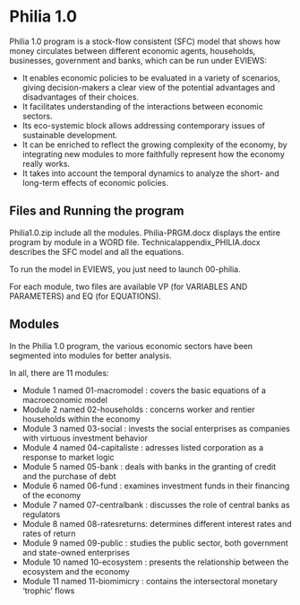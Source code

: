 # Philia 1.0
Philia 1.0 program is a stock-flow consistent (SFC) model that shows how money circulates between different economic agents, households, businesses, government and banks, which can be run under EVIEWS:
- It enables economic policies to be evaluated in a variety of scenarios, giving decision-makers a clear view of the potential advantages and disadvantages of their choices. 
- It facilitates understanding of the interactions between economic sectors. 
- Its eco-systemic block allows addressing contemporary issues of sustainable development.
- It can be enriched to reflect the growing complexity of the economy, by integrating new modules to more faithfully represent how the economy really works. 
- It takes into account the temporal dynamics to analyze the short- and long-term effects of economic policies. 

## Files and Running the program
Philia1.0.zip include all the modules.
Philia-PRGM.docx displays the entire program by module in a WORD file.
Technicalappendix_PHILIA.docx describes the SFC model and all the equations.


To run the model in EVIEWS, you just need to launch 00-philia.

For each module, two files are available VP (for VARIABLES AND PARAMETERS) and EQ (for EQUATIONS).

## Modules
In the Philia 1.0 program, the various economic sectors have been segmented into modules for better analysis. 

In all, there are 11 modules:
- Module  1 named 01-macromodel  : covers the basic equations of a macroeconomic model
- Module  2 named 02-households  : concerns worker and rentier households within the economy 
- Module  3 named 03-social      : invests the social enterprises as companies with virtuous investment behavior
- Module  4 named 04-capitaliste : adresses listed corporation as a response to market logic
- Module  5 named 05-bank        : deals with banks in the granting of credit and the purchase of debt
- Module  6 named 06-fund        : examines investment funds in their financing of the economy
- Module  7 named 07-centralbank : discusses the role of central banks as regulators
- Module  8 named 08-ratesreturns: determines different interest rates and rates of return
- Module  9 named 09-public      : studies the public sector, both government and state-owned enterprises
- Module 10 named 10-ecosystem   : presents the relationship between the ecosystem and the economy 
- Module 11 named 11-biomimicry  : contains the intersectoral monetary ‘trophic’ flows




